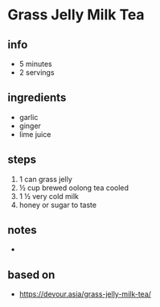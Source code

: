 # Grass Jelly Milk Tea

## info  
* 5 minutes 
* 2 servings  

## ingredients
* garlic
* ginger
* lime juice 

## steps  
1. 1 can grass jelly
2. ½ cup brewed oolong tea cooled
3. 1 ½ very cold milk
4. honey or sugar to taste

## notes  
*  

## based on  
*  https://devour.asia/grass-jelly-milk-tea/

